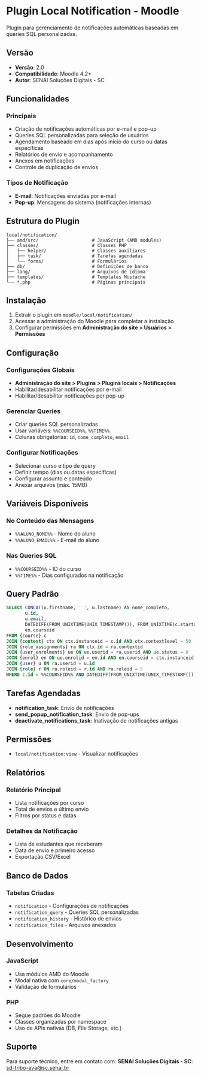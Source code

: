 # Plugin Local Notification - Moodle

Plugin para gerenciamento de notificações automáticas baseadas em queries SQL personalizadas.

## Versão
- **Versão**: 2.0
- **Compatibilidade**: Moodle 4.2+
- **Autor**: SENAI Soluções Digitais - SC

## Funcionalidades

### Principais
- Criação de notificações automáticas por e-mail e pop-up
- Queries SQL personalizadas para seleção de usuários
- Agendamento baseado em dias após início do curso ou datas específicas
- Relatórios de envio e acompanhamento
- Anexos em notificações
- Controle de duplicação de envios

### Tipos de Notificação
- **E-mail**: Notificações enviadas por e-mail
- **Pop-up**: Mensagens do sistema (notificações internas)

## Estrutura do Plugin

```
local/notification/
├── amd/src/                    # JavaScript (AMD modules)
├── classes/                    # Classes PHP
│   ├── helper/                 # Classes auxiliares
│   ├── task/                   # Tarefas agendadas
│   └── forms/                  # Formulários
├── db/                         # Definições de banco
├── lang/                       # Arquivos de idioma
├── templates/                  # Templates Mustache
└── *.php                       # Páginas principais
```

## Instalação

1. Extrair o plugin em `moodle/local/notification/`
2. Acessar a administração do Moodle para completar a instalação
3. Configurar permissões em **Administração do site > Usuários > Permissões**

## Configuração

### Configurações Globais
- **Administração do site > Plugins > Plugins locais > Notificações**
- Habilitar/desabilitar notificações por e-mail
- Habilitar/desabilitar notificações por pop-up

### Gerenciar Queries
- Criar queries SQL personalizadas
- Usar variáveis: `%%COURSEID%%`, `%%TIME%%`
- Colunas obrigatórias: `id`, `nome_completo`, `email`

### Configurar Notificações
- Selecionar curso e tipo de query
- Definir tempo (dias ou datas específicas)
- Configurar assunto e conteúdo
- Anexar arquivos (máx. 15MB)

## Variáveis Disponíveis

### No Conteúdo das Mensagens
- `%%ALUNO_NOME%%` - Nome do aluno
- `%%ALUNO_EMAIL%%` - E-mail do aluno

### Nas Queries SQL
- `%%COURSEID%%` - ID do curso
- `%%TIME%%` - Dias configurados na notificação

## Query Padrão

```sql
SELECT CONCAT(u.firstname, ' ', u.lastname) AS nome_completo,
       u.id,
       u.email,
       DATEDIFF(FROM_UNIXTIME(UNIX_TIMESTAMP()), FROM_UNIXTIME(c.startdate)) as data,
       en.courseid
FROM {course} c
JOIN {context} ctx ON ctx.instanceid = c.id AND ctx.contextlevel = 50
JOIN {role_assignments} ra ON ctx.id = ra.contextid
JOIN {user_enrolments} ue ON ue.userid = ra.userid AND ue.status = 0
JOIN {enrol} en ON ue.enrolid = en.id AND en.courseid = ctx.instanceid
JOIN {user} u ON ra.userid = u.id
JOIN {role} r ON ra.roleid = r.id AND ra.roleid = 5
WHERE c.id = %%COURSEID%% AND DATEDIFF(FROM_UNIXTIME(UNIX_TIMESTAMP()), FROM_UNIXTIME(c.startdate)) = %%TIME%%
```

## Tarefas Agendadas

- **notification_task**: Envio de notificações
- **send_popup_notification_task**: Envio de pop-ups
- **deactivate_notifications_task**: Inativação de notificações antigas

## Permissões

- `local/notification:view` - Visualizar notificações

## Relatórios

### Relatório Principal
- Lista notificações por curso
- Total de envios e último envio
- Filtros por status e datas

### Detalhes da Notificação
- Lista de estudantes que receberam
- Data de envio e primeiro acesso
- Exportação CSV/Excel

## Banco de Dados

### Tabelas Criadas
- `notification` - Configurações de notificações
- `notification_query` - Queries SQL personalizadas
- `notification_history` - Histórico de envios
- `notification_files` - Arquivos anexados

## Desenvolvimento

### JavaScript
- Usa módulos AMD do Moodle
- Modal nativa com `core/modal_factory`
- Validação de formulários

### PHP
- Segue padrões do Moodle
- Classes organizadas por namespace
- Uso de APIs nativas (DB, File Storage, etc.)

## Suporte

Para suporte técnico, entre em contato com:
**SENAI Soluções Digitais - SC**: sd-tribo-ava@sc.senai.br